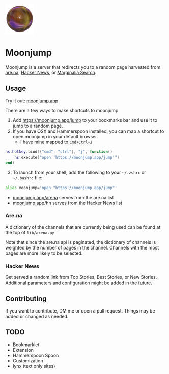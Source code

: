 <!-- <h1 align="center">Moonjump</h1> -->

<img width="90px" src="https://raw.githubusercontent.com/ya1sec/moonjump/main/static/assets/moonjump.png" alt="moonjump">
<p align="center">
</p>

# Moonjump

Moonjump is a server that redirects you to a random page harvested from [are.na](https://are.na), [Hacker News](https://news.ycombinator.com), or [Marginalia Search](https://search.marginalia.nu).

## Usage

Try it out: [moonjump.app](https://moonjump.com/jump)

There are a few ways to make shortcuts to moonjump

1. Add https://moonjump.app/jump to your bookmarks bar and use it to jump to a random page.
2. If you have OSX and Hammerspoon installed, you can map a shortcut to open moonjump in your default browser.
   - I have mine mapped to `Cmd+Ctrl+J`

```lua
hs.hotkey.bind({"cmd", "ctrl"}, "j", function()
	hs.execute("open 'https://moonjump.app/jump'")
end)
```

3. To launch from your shell, add the following to your `~/.zshrc` or `~/.bashrc` file:

```bash
alias moonjump='open "https://moonjump.app/jump"'
```

- [moonjump.app/arena](https://moonjump.app/arena) serves from the are.na list
- [moonjump.app/hn](https://moonjump.app/hn) serves from the Hacker News list

### Are.na

A dictionary of the channels that are currently being used can be found at the top of `lib/arena.py`

Note that since the are.na api is paginated, the dictionary of channels is weighted by the number of pages in the channel. Channels with the most pages are more likely to be selected.

### Hacker News

Get served a random link from Top Stories, Best Stories, or New Stories. Additional parameters and configuration might be added in the future.

## Contributing

If you want to contribute, DM me or open a pull request. Things may be added or changed as needed.

## TODO

- Bookmarklet
- Extension
- Hammerspoon Spoon
- Customization
- lynx (text only sites)
